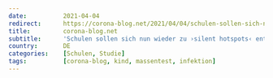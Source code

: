 ```yaml
---
date:          2021-04-04
redirect:      https://corona-blog.net/2021/04/04/schulen-sollen-sich-nun-wieder-zu-silent-hotspots-entwickeln/
title:         corona-blog.net
subtitle:      'Schulen sollen sich nun wieder zu ›silent hotspots‹ entwickeln?'
country:       DE
categories:    [Schulen, Studie]
tags:          [corona-blog, kind, massentest, infektion]
---
```

